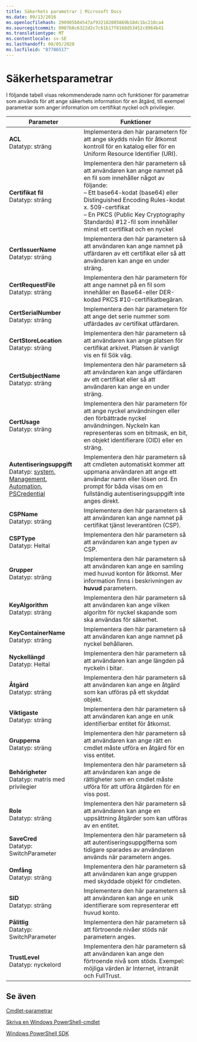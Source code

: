 ```yaml
---
title: Säkerhets parametrar | Microsoft Docs
ms.date: 09/13/2016
ms.openlocfilehash: 290905b04547af932182005869b18dc1bc210ca4
ms.sourcegitcommit: 0907b8c6322d2c7c61b17f8168d53452c8964b41
ms.translationtype: MT
ms.contentlocale: sv-SE
ms.lasthandoff: 08/05/2020
ms.locfileid: "87786517"
---
```

# <a name="security-parameters"></a>Säkerhetsparametrar

I följande tabell visas rekommenderade namn och funktioner för parametrar som används för att ange säkerhets information för en åtgärd, till exempel parametrar som anger information om certifikat nyckel och privilegier.

|Parameter|Funktioner|
|---|---|
|**ACL**<br>Datatyp: sträng|Implementera den här parametern för att ange skydds nivån för åtkomst kontroll för en katalog eller för en Uniform Resource Identifier (URI).|
|**Certifikat fil**<br>Datatyp: sträng|Implementera den här parametern så att användaren kan ange namnet på en fil som innehåller något av följande:<br>– Ett base64-kodat (base64) eller Distinguished Encoding Rules-kodat x. 509-certifikat<br>– En PKCS (Public Key Cryptography Standards) #12-fil som innehåller minst ett certifikat och en nyckel|
|**CertIssuerName**<br>Datatyp: sträng|Implementera den här parametern så att användaren kan ange namnet på utfärdaren av ett certifikat eller så att användaren kan ange en under sträng.|
|**CertRequestFile**<br>Datatyp: sträng|Implementera den här parametern för att ange namnet på en fil som innehåller en Base64-eller DER-kodad PKCS #10-certifikatbegäran.|
|**CertSerialNumber**<br>Datatyp: sträng|Implementera den här parametern för att ange det serie nummer som utfärdades av certifikat utfärdaren.|
|**CertStoreLocation**<br>Datatyp: sträng|Implementera den här parametern så att användaren kan ange platsen för certifikat arkivet. Platsen är vanligt vis en fil Sök väg.|
|**CertSubjectName**<br>Datatyp: sträng|Implementera den här parametern så att användaren kan ange utfärdaren av ett certifikat eller så att användaren kan ange en under sträng.|
|**CertUsage**<br>Datatyp: sträng|Implementera den här parametern för att ange nyckel användningen eller den förbättrade nyckel användningen. Nyckeln kan representeras som en bitmask, en bit, en objekt identifierare (OID) eller en sträng.|
|**Autentiseringsuppgift**<br>Datatyp: [system. Management. Automation. PSCredential](/dotnet/api/System.Management.Automation.PSCredential)|Implementera den här parametern så att cmdleten automatiskt kommer att uppmana användaren att ange ett användar namn eller lösen ord. En prompt för båda visas om en fullständig autentiseringsuppgift inte anges direkt.|
|**CSPName**<br>Datatyp: sträng|Implementera den här parametern så att användaren kan ange namnet på certifikat tjänst leverantören (CSP).|
|**CSPType**<br>Datatyp: Heltal|Implementera den här parametern så att användaren kan ange typen av CSP.|
|**Grupper**<br>Datatyp: sträng|Implementera den här parametern så att användaren kan ange en samling med huvud konton för åtkomst. Mer information finns i beskrivningen av **huvud** parametern.|
|**KeyAlgorithm**<br>Datatyp: sträng|Implementera den här parametern så att användaren kan ange vilken algoritm för nyckel skapande som ska användas för säkerhet.|
|**KeyContainerName**<br>Datatyp: sträng|Implementera den här parametern så att användaren kan ange namnet på nyckel behållaren.|
|**Nyckellängd**<br>Datatyp: Heltal|Implementera den här parametern så att användaren kan ange längden på nyckeln i bitar.|
|**Åtgärd**<br>Datatyp: sträng|Implementera den här parametern så att användaren kan ange en åtgärd som kan utföras på ett skyddat objekt.|
|**Viktigaste**<br>Datatyp: sträng|Implementera den här parametern så att användaren kan ange en unik identifierbar entitet för åtkomst.|
|**Grupperna**<br>Datatyp: sträng|Implementera den här parametern så att användaren kan ange rätt en cmdlet måste utföra en åtgärd för en viss entitet.|
|**Behörigheter**<br>Datatyp: matris med privilegier|Implementera den här parametern så att användaren kan ange de rättigheter som en cmdlet måste utföra för att utföra åtgärden för en viss post.|
|**Role**<br>Datatyp: sträng|Implementera den här parametern så att användaren kan ange en uppsättning åtgärder som kan utföras av en entitet.|
|**SaveCred**<br>Datatyp: SwitchParameter|Implementera den här parametern så att autentiseringsuppgifterna som tidigare sparades av användaren används när parametern anges.|
|**Omfång**<br>Datatyp: sträng|Implementera den här parametern så att användaren kan ange gruppen med skyddade objekt för cmdleten.|
|**SID**<br>Datatyp: sträng|Implementera den här parametern så att användaren kan ange en unik identifierare som representerar ett huvud konto.|
|**Pålitlig**<br>Datatyp: SwitchParameter|Implementera den här parametern så att förtroende nivåer stöds när parametern anges.|
|**TrustLevel**<br>Datatyp: nyckelord|Implementera den här parametern så att användaren kan ange den förtroende nivå som stöds. Exempel: möjliga värden är Internet, intranät och FullTrust.|

## <a name="see-also"></a>Se även

[Cmdlet-parametrar](./cmdlet-parameters.md)

[Skriva en Windows PowerShell-cmdlet](./writing-a-windows-powershell-cmdlet.md)

[Windows PowerShell SDK](../windows-powershell-reference.md)
